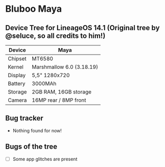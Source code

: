 Bluboo Maya
===========
Device Tree for LineageOS 14.1 (Original tree by @seluce, so all credits to him!)
------------------

| Device | Maya |
| ------ | ------ |
| Chipset | MT6580 |
| Kernel |  Marshmallow 6.0 (3.18.19) |
| Display | 5,5" 1280x720 |
| Battery | 3000MAh |
| Storage |2GB RAM, 16GB storage |
| Camera | 16MP rear / 8MP front |

Bug tracker
---------------
- Nothing found for now!

Bugs of the tree
---------------
- [ ] Some app glitches are present



